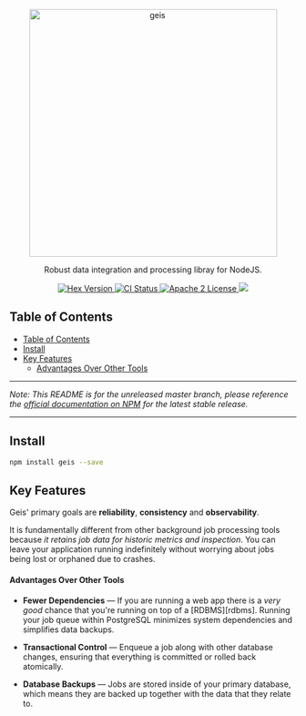 <p align="center">
  <a href="https://github.com/geislabs/download">
    <img alt="geis" src="https://via.placeholder.com/1050x500" width="435">
  </a>
</p>

<p align="center">
  Robust data integration and processing libray for NodeJS.
</p>

<p align="center">
  <a href="https://www.npmjs.com/package/@geislabs/download">
    <img alt="Hex Version" src="https://img.shields.io/npm/v/@geislabs/download.svg">
  </a>
  <a href="https://github.com/geislabs/download/actions">
    <img alt="CI Status" src="https://github.com/geislabs/download/workflows/ci/badge.svg">
  </a>
  <a href="https://opensource.org/licenses/Apache-2.0">
    <img alt="Apache 2 License" src="https://img.shields.io/npm/l/geis">
  </a>
  <a href="https://codecov.io/gh/geislabs/download">
    <img src="https://codecov.io/gh/geislabs/download/branch/master/graph/badge.svg?token=CYpB9H2ah3"/>
  </a>
</p>

## Table of Contents

- [Table of Contents](#table-of-contents)
- [Install](#install)
- [Key Features](#key-features)
    - [Advantages Over Other Tools](#advantages-over-other-tools)

---

_Note: This README is for the unreleased master branch, please reference the
[official documentation on NPM][hexdoc] for the latest stable release._

[hexdoc]: https://hexdocs.pm/oban/Geis.html

---

## Install

```bash
npm install geis --save
```

## Key Features

Geis' primary goals are **reliability**, **consistency** and **observability**.

It is fundamentally different from other background job processing tools because
_it retains job data for historic metrics and inspection_. You can leave your
application running indefinitely without worrying about jobs being lost or
orphaned due to crashes.

#### Advantages Over Other Tools

- **Fewer Dependencies** — If you are running a web app there is a _very good_
  chance that you're running on top of a [RDBMS][rdbms]. Running your job queue
  within PostgreSQL minimizes system dependencies and simplifies data backups.

- **Transactional Control** — Enqueue a job along with other database changes,
  ensuring that everything is committed or rolled back atomically.

- **Database Backups** — Jobs are stored inside of your primary database, which
  means they are backed up together with the data that they relate to.
